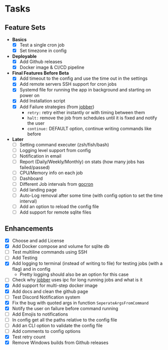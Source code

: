 # Tasks

## Feature Sets

- **Basics**
  - [x] Test a single cron job
  - [x] Set timezone in config
- **Deployable**
  - [x] Add Github releases
  - [x] Docker image & CI/CD pipeline
- **Final Features Before Beta**
  - [x] Add timeout to the config and use the time out in the settings
  - [x] Add remote servers SSH support for cron jobs
  - [x] Systemd file for running the app in background and starting on power on
  - [x] Add Installation script
  - [x] Add Failure strategies (from [jobber](https://github.com/dshearer/jobber))
    - `retry:` retry either instantly or with timing between them
    - `halt:` remove the job from schedules until it is fixed and notify the user
    - `continue:` DEFAULT option, continue writing commands like before
- **Later**
  - [ ] Setting command executer (zsh/fish/bash)
  - [ ] Logging level support from config
  - [ ] Notification in email
  - [ ] Report (Daily/Weekly/Monthly) on stats (how many jobs has failed/passed)
  - [ ] CPU/Memory info on each job
  - [ ] Dashboard
  - [ ] Different Job intervals from [gocron](https://github.com/go-co-op/gocron)
  - [ ] Add landing page
  - [ ] Auto-Log removal after some time (with config option to set the time interval)
  - [ ] Add an option to reload the config file
  - [ ] Add support for remote sqlite files

## Enhancements

- [x] Choose and add License
- [x] Add Docker compose and volume for sqlite db
- [ ] Test multiline commands using SSH
- [ ] Add Testing
- [x] Add logging to terminal (instead of writing to file) for testing jobs (with a flag) and in config
  - Pretty logging should also be an option for this case
- [ ] Check why [jobber](https://github.com/dshearer/jobber) uses ipc for long running jobs and what is it
- [x] Add support for multi-step docker image
- [x] Add docs and clean the github page
- [ ] Test Discord Notification system
- [x] Fix the bug with quoted args in function `SeperateArgsFromCommand`
- [x] Notify the user on failure before command running
- [ ] Add Emojis to notifications
- [ ] In config get all the paths relative to the config file
- [ ] Add an CLI option to validate the config file
- [ ] Add comments to config options
- [x] Test retry count
- [x] Remove Windows builds from Github releases
